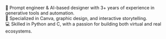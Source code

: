🧠 Prompt engineer & AI-based designer with 3+ years of experience in generative tools and automation.  
🎨 Specialized in Canva, graphic design, and interactive storytelling.  
💻 Skilled in Python and C, with a passion for building both virtual and real ecosystems.


<!---
Vittoria3103/Vittoria3103 is a ✨ special ✨ repository because its `README.md` (this file) appears on your GitHub profile.
You can click the Preview link to take a look at your changes.
--->
